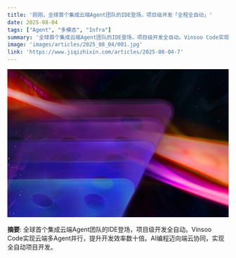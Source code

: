 ```yaml
---
title: '刚刚，全球首个集成云端Agent团队的IDE登场，项目级开发「全程全自动」'
date: 2025-08-04
tags: ["Agent", "多模态", "Infra"]
summary: '全球首个集成云端Agent团队的IDE登场，项目级开发全自动。Vinsoo Code实现云端多Agent并行，提升开发效率数十倍。AI编程迈向端云协同，实现全自动项目开发。'
image: 'images/articles/2025_08_04/001.jpg'
link: 'https://www.jiqizhixin.com/articles/2025-08-04-7'
---
```

![刚刚，全球首个集成云端Agent团队的IDE登场，项目级开发「全程全自动」](images/articles/2025_08_04/001.jpg)

**摘要**: 全球首个集成云端Agent团队的IDE登场，项目级开发全自动。Vinsoo Code实现云端多Agent并行，提升开发效率数十倍。AI编程迈向端云协同，实现全自动项目开发。
